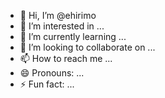 - 👋 Hi, I’m @ehirimo
- 👀 I’m interested in ...
- 🌱 I’m currently learning ...
- 💞️ I’m looking to collaborate on ...
- 📫 How to reach me ...
- 😄 Pronouns: ...
- ⚡ Fun fact: ...

<!---
ehirimo/ehirimo is a ✨ special ✨ repository because its `README.md` (this file) appears on your GitHub profile.
You can click the Preview link to take a look at your changes.
--->

